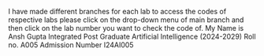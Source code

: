 I have made different branches for each lab to access the codes of respective labs please click on the drop-down menu of main branch and then click on the lab number you want to check the code of.
My Name is Ansh Gupta
Integrated Post Graduate Artificial Intelligence (2024-2029)
Roll no. A005
Admission Number I24AI005

